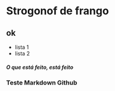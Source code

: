 # Strogonof de frango
## ok

- lista 1
- lista 2

##### O que está feito, está feito

### Teste Markdown Github
